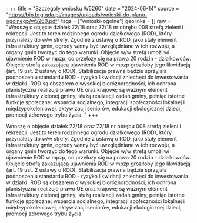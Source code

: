 +++
title = "Szczegóły wniosku W5260"
date = "2024-06-14"
source = "https://bip.brg.gda.pl/images/uploads/wnioski-do-planu-ogolnego/w5260.pdf"
tags = ["wnioski-ogolne"]
geolinks = []
raw = "Wnoszę o objęcie działek 72/18 oraz 72/18 nr obrębu 008 strefą zieleni i rekreacji. Jest to teren rodzinnego ogrodu działkowego (ROD), który przynależy do w/w strefy. Zgodnie z ustawą o ROD, jako stały element infrastruktury gmin, ogrody winny być uwzględniane w ich rozwoju, a organy gmin tworzyć do tego warunki. Objęcie w/w strefą umożliwi ujawnienie ROD w mpzp, co przełoży się na prawa 20 rodzin - działkowców. Objęcie strefą zakazującą ujawnienia ROD w mpzp groziłoby jego likwidacją (art. 19 ust. 2 ustawy o ROD). Stabilizacja prawna będzie sprzyjała podnoszeniu standardu ROD - ryzyko likwidacji zniechęci do inwestowania w działki. ROD są obszarem o wysokiej bioróżnorodności, ich ochrona planistyczna realizuje prawo UE oraz krajowe; są ważnym element infrastruktury zielonej gminy; służą realizacji zadań gminy, pełniąc istotne funkcje społeczne: wsparcia socjalnego, integracji społeczności lokalnej i międzypokoleniowej, aktywizacji seniorów, edukacji ekologicznej dzieci, promocji zdrowego trybu życia. "
+++

Wnoszę o objęcie działek 72/18 oraz 72/18 nr obrębu 008 strefą zieleni i rekreacji. Jest to
teren rodzinnego ogrodu działkowego (ROD), który przynależy do w/w strefy. Zgodnie z ustawą o ROD,
jako stały element infrastruktury gmin, ogrody winny być uwzględniane w ich rozwoju, a organy gmin
tworzyć do tego warunki. Objęcie w/w strefą umożliwi ujawnienie ROD w mpzp, co przełoży się na
prawa 20 rodzin - działkowców. Objęcie strefą zakazującą ujawnienia ROD w mpzp groziłoby jego
likwidacją (art. 19 ust. 2 ustawy o ROD). Stabilizacja prawna będzie sprzyjała podnoszeniu standardu
ROD - ryzyko likwidacji zniechęci do inwestowania w działki. ROD są obszarem o wysokiej
bioróżnorodności, ich ochrona planistyczna realizuje prawo UE oraz krajowe; są ważnym element
infrastruktury zielonej gminy; służą realizacji zadań gminy, pełniąc istotne funkcje społeczne: wsparcia
socjalnego, integracji społeczności lokalnej i międzypokoleniowej, aktywizacji seniorów, edukacji
ekologicznej dzieci, promocji zdrowego trybu życia.



